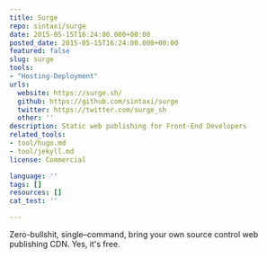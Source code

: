 ```yaml
---
title: Surge
repo: sintaxi/surge
date: 2015-05-15T16:24:00.000+00:00
posted_date: 2015-05-15T16:24:00.000+00:00
featured: false
slug: surge
tools:
- "Hosting-Deployment"
urls:
  website: https://surge.sh/
  github: https://github.com/sintaxi/surge
  twitter: https://twitter.com/surge_sh
  other: ''
description: Static web publishing for Front-End Developers
related_tools:
- tool/hugo.md
- tool/jekyll.md
license: Commercial

language: ''
tags: []
resources: []
cat_test: ''

---
```

Zero-bullshit, single–command, bring your own source control web publishing CDN. Yes, it's free.
